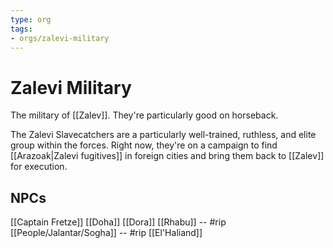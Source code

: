 ```yaml
---
type: org
tags:
- orgs/zalevi-military
---
```


# Zalevi Military

The military of [[Zalev]]. They're particularly good on horseback.

The Zalevi Slavecatchers are a particularly well-trained, ruthless, and elite group within the forces. Right now, they're on a campaign to find [[Arazoak|Zalevi fugitives]] in foreign cities and bring them back to [[Zalev]] for execution.

## NPCs
[[Captain Fretze]]
[[Doha]]
[[Dora]]
[[Rhabu]] -- #rip 
[[People/Jalantar/Sogha]] -- #rip 
[[El'Haliand]]

